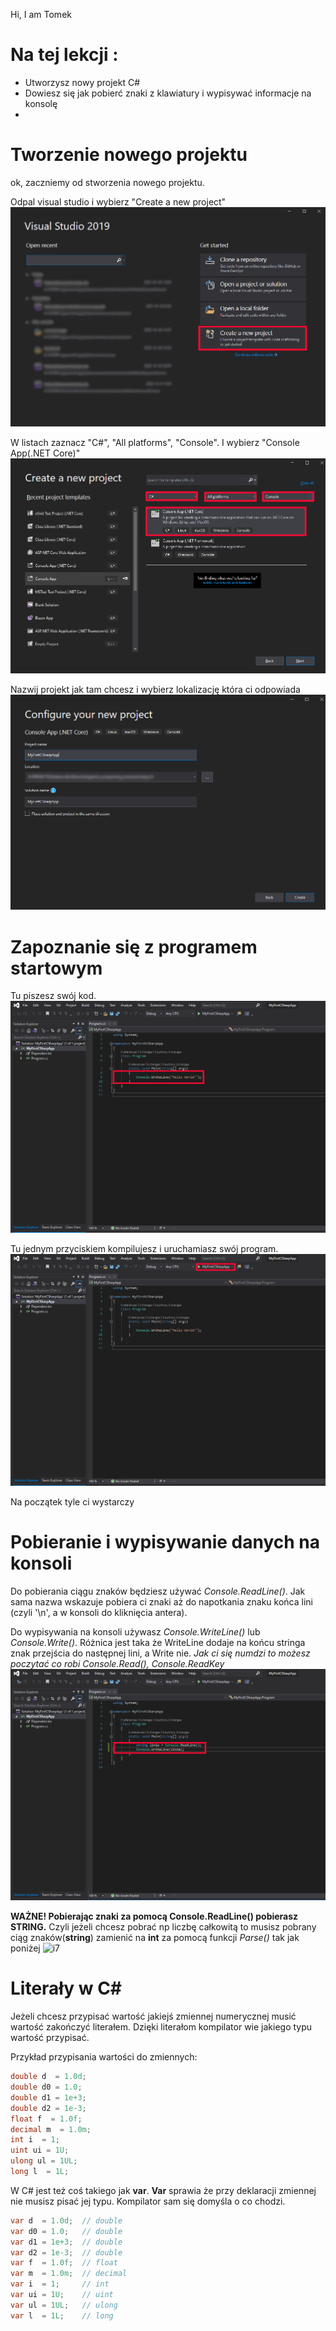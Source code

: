 Hi, I am Tomek

# Na tej lekcji :
* Utworzysz nowy projekt C#
* Dowiesz się jak pobierć znaki z klawiatury i wypisywać informacje na konsolę
* 

# Tworzenie nowego projektu
ok, zaczniemy od stworzenia nowego projektu.

Odpal visual studio i wybierz "Create a new project"
![i1](https://github.com/tomaszgawron901/beginner_programing_exercises/blob/master/Lekcja%202/asstes/i1.png)

W listach zaznacz "C#", "All platforms", "Console". I wybierz "Console App(.NET Core)"
![i2](https://github.com/tomaszgawron901/beginner_programing_exercises/blob/master/Lekcja%202/asstes/i2.png)

Nazwij projekt jak tam chcesz i wybierz lokalizację która ci odpowiada
![i3](https://github.com/tomaszgawron901/beginner_programing_exercises/blob/master/Lekcja%202/asstes/i3.png)

# Zapoznanie się z programem startowym

Tu piszesz swój kod.
![i4](https://github.com/tomaszgawron901/beginner_programing_exercises/blob/master/Lekcja%202/asstes/i4.png)

Tu jednym przyciskiem kompilujesz i uruchamiasz swój program.
![i5](https://github.com/tomaszgawron901/beginner_programing_exercises/blob/master/Lekcja%202/asstes/i5.png)

Na początek tyle ci wystarczy

# Pobieranie i wypisywanie danych na konsoli

Do pobierania ciągu znaków będziesz używać *Console.ReadLine()*.
Jak sama nazwa wskazuje pobiera ci znaki aż do napotkania znaku końca lini (czyli '\n', a w konsoli do kliknięcia antera).

Do wypisywania na konsoli używasz *Console.WriteLine()* lub *Console.Write()*.
Różnica jest taka że WriteLine dodaje na końcu stringa znak przejścia do następnej lini, a Write nie.
*Jak ci się numdzi to możesz poczytać co robi Console.Read(), Console.ReadKey*
![i6](https://github.com/tomaszgawron901/beginner_programing_exercises/blob/master/Lekcja%202/asstes/i6.png)

**WAŻNE! Pobierając znaki za pomocą Console.ReadLine() pobierasz STRING.**
Czyli jeżeli chcesz pobrać np liczbę całkowitą to musisz pobrany ciąg znaków(**string**) zamienić na **int** za pomocą funkcji *Parse()* tak jak poniżej
![i7](/asstes/i7.png)

# Literały w C#
Jeżeli chcesz przypisać wartość jakiejś zmiennej numerycznej musić wartość zakończyć literałem.
Dzięki literałom kompilator wie jakiego typu wartość przypisać.

Przykład przypisania wartości do zmiennych:
```C#
double d  = 1.0d;
double d0 = 1.0; 
double d1 = 1e+3;
double d2 = 1e-3;
float f  = 1.0f;
decimal m  = 1.0m;
int i  = 1;
uint ui = 1U;
ulong ul = 1UL;
long l  = 1L;
```
W C# jest też coś takiego jak **var**. **Var** sprawia że przy deklaracji zmiennej nie musisz pisać jej typu. Kompilator sam się domyśla o co chodzi.
```C#
var d  = 1.0d;  // double
var d0 = 1.0;   // double
var d1 = 1e+3;  // double
var d2 = 1e-3;  // double
var f  = 1.0f;  // float
var m  = 1.0m;  // decimal
var i  = 1;     // int
var ui = 1U;    // uint
var ul = 1UL;   // ulong
var l  = 1L;    // long
```
